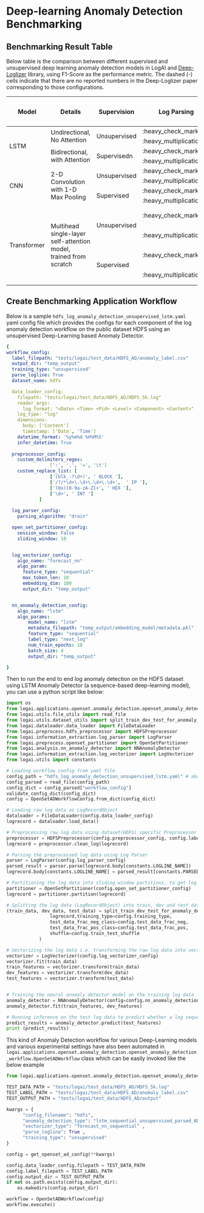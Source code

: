 
# Deep-learning Anomaly Detection Benchmarking

## Benchmarking Result Table

Below table is the comparison between 
different supervised and unsupervised deep learning anomaly detection
models in LogAI and [Deep-Loglizer](https://github.com/logpai/deep-loglizer) library, using F1-Score as the 
performance metric. The dashed (-) cells indicate that there are no reported numbers in the Deep-Loglizer 
paper corresponding to those configurations.
<table>
    <thead>
        <tr>
            <th rowspan=2>Model</th>
            <th rowspan=2>Details</th>
            <th rowspan=2>Supervision</th>
            <th rowspan=2>Log Parsing</th>
            <th rowspan=2>Log Representation</th>
            <th colspan=2>HDFS</th>
            <th colspan=2>BGL</th>
        </tr>
        <tr>
            <th>LogAI</th>
            <th>Deep Loglizer</th>
            <th>LogAI</th>
            <th>Deep Loglizer</th>
        </tr>
    </thead>
    <tbody>
        <tr>
            <td rowspan=4>LSTM</td>
            <td rowspan=2>Undirectional, No Attention</td>
            <td rowspan=2>Unsupervised</td>
            <td>:heavy_check_mark:</td>
            <td>sequential</td>
            <td>0.981</td>
            <td>0.944</td>
            <td>0.938</td>
            <td>0.961</td>
        </tr>
        <tr>
            <td>:heavy_multiplication_x:</td>
            <td>semantic</td>
            <td>0.981</td>
            <td>0.945</td>
            <td>0.924</td>
            <td>0.967</td>
        </tr>
        <tr>
            <td rowspan=2>Bidirectional, with Attention</td>
            <td rowspan=2>Supervisedn</td>
            <td>:heavy_check_mark:</td>
            <td>sequntial</td>
            <td>0.979</td>
            <td>-</td>
            <td>0.925</td>
            <td>-</td>
        </tr>
        <tr>
            <td>:heavy_multiplication_x:</td>
            <td>semantic</td>
            <td>0.981</td>
            <td>-</td>
            <td>0.924</td>
            <td>-</td>
        </tr>
        <tr>
            <td rowspan=4>CNN</td>
            <td rowspan=4>2-D Convolution with 1-D Max Pooling</td>
            <td rowspan=2>Unsupervised</td>
            <td>:heavy_check_mark:</td>
            <td>sequential</td>
            <td>0.981</td>
            <td>-</td>
            <td>0.929</td>
            <td>-</td>
        </tr>
        <tr>
            <td>:heavy_multiplication_x:</td>
            <td>sequential</td>
            <td>0.981</td>
            <td>-</td>
            <td>0.922</td>
            <td>-</td>
        </tr>
        <tr>
            <td rowspan=2>Supervised</td>
            <td>:heavy_check_mark:</td>
            <td>sequential</td>
            <td>0.943</td>
            <td>0.97</td>
            <td>0.983</td>
            <td>-</td>
        </tr>
        <tr>
            <td>:heavy_multiplication_x:</td>
            <td>sequential</td>
            <td>0.946</td>
            <td>-</td>
            <td>0.99</td>
            <td>-</td>
        </tr>
        <tr>
            <td rowspan=8>Transformer</td>
            <td rowspan=8>Multihead single-layer self-attention model, trained from scratch</td>
            <td rowspan=4>Unsupervised</td>
            <td rowspan=2>:heavy_check_mark:</td>
            <td>sequential</td>
            <td>0.971</td>
            <td>0.905</td>
            <td>0.933</td>
            <td>0.956</td>
        </tr>
        <tr>
            <td>semantic</td>
            <td>0.978</td>
            <td>925</td>
            <td>0.921</td>
            <td>0.957</td>
        </tr>
        <tr>
            <td rowspan=2>:heavy_multiplication_x:</td>
            <td>sequential</td>
            <td>0.98</td>
            <td>-</td>
            <td>0.92</td>
            <td>-</td>
        </tr>
        <tr>
            <td>semantic</td>
            <td>0.975</td>
            <td>-</td>
            <td>0.917</td>
            <td>-</td>
        </tr>
        <tr>
            <td rowspan=4>Supervised</td>
            <td rowspan=2>:heavy_check_mark:</td>
            <td>sequential</td>
            <td>0.934</td>
            <td>-</td>
            <td>0.986</td>
            <td>-</td>
        </tr>
        <tr>
            <td>semantic</td>
            <td>0.784</td>
            <td>-</td>
            <td>0.963</td>
            <td>-</td>
        </tr>
        <tr>
            <td rowspan=2>:heavy_multiplication_x:</td>
            <td>sequential</td>
            <td>0.945</td>
            <td>-</td>
            <td>0.994</td>
            <td>-</td>
        </tr>
        <tr>
            <td>semantic</td>
            <td>0.915</td>
            <td>-</td>
            <td>0.977</td>
            <td>-</td>
        </tr>
    </tbody>
</table>


## Create Benchmarking Application Workflow 

Below is a sample `hdfs_log_anomaly_detection_unsupervised_lstm.yaml` yaml config file which provides the configs for each component of the log anomaly detection workflow on the public dataset HDFS using an unsupervised Deep-Learning based Anomaly Detector. 

```yaml
{
workflow_config:  
  label_filepath: "tests/logai/test_data/HDFS_AD/anomaly_label.csv"
  output_dir: "temp_output"
  training_type: "unsupervised"
  parse_logline: True
  dataset_name: hdfs

  data_loader_config:
    filepath: "tests/logai/test_data/HDFS_AD/HDFS_5k.log"
    reader_args: 
      log_format: "<Date> <Time> <Pid> <Level> <Component> <Content>"
    log_type: "log"
    dimensions:
      body: ['Content']
      timestamp: ['Date', 'Time']
    datetime_format: '%y%m%d %H%M%S'
    infer_datetime: True
    
  preprocessor_config:
    custom_delimiters_regex:
                [':', ',', '=', '\t']
    custom_replace_list: [
                ['(blk_-?\d+)', ' BLOCK '],
                ['/?/*\d+\.\d+\.\d+\.\d+',  ' IP '],
                ['(0x)[0-9a-zA-Z]+', ' HEX '],
                ['\d+', ' INT ']
            ]
    
  log_parser_config:
    parsing_algorithm: "drain"

  open_set_partitioner_config:
    session_window: False
    sliding_window: 10


  log_vectorizer_config:
    algo_name: "forecast_nn"
    algo_param:
      feature_type: "sequential"
      max_token_len: 10
      embedding_dim: 100
      output_dir: "temp_output"


  nn_anomaly_detection_config:
    algo_name: "lstm"
    algo_params:
        model_name: "lstm"
        metadata_filepath: "temp_output/embedding_model/metadata.pkl"
        feature_type: "sequential"
        label_type: "next_log"
        num_train_epochs: 10
        batch_size: 4
        output_dir: "temp_output"

}
```

Then to run the end to end log anomaly detection on the HDFS dataset using LSTM Anomaly Detector (a sequence-based deep-learning model), you can use a python script like below: 

```python
import os 
from logai.applications.openset.anomaly_detection.openset_anomaly_detection_workflow import OpenSetADWorkflowConfig
from logai.utils.file_utils import read_file
from logai.utils.dataset_utils import split_train_dev_test_for_anomaly_detection
from logai.dataloader.data_loader import FileDataLoader
from logai.preprocess.hdfs_preprocessor import HDFSPreprocessor
from logai.information_extraction.log_parser import LogParser
from logai.preprocess.openset_partitioner import OpenSetPartitioner
from logai.analysis.nn_anomaly_detector import NNAnomalyDetector
from logai.information_extraction.log_vectorizer import LogVectorizer
from logai.utils import constants

# Loading workflow config from yaml file 
config_path = "hdfs_log_anomaly_detection_unsupervised_lstm.yaml" # above config yaml file
config_parsed = read_file(config_path)
config_dict = config_parsed["workflow_config"]
validate_config_dict(config_dict)
config = OpenSetADWorkflowConfig.from_dict(config_dict)

# Loading raw log data as LogRecordObject 
dataloader = FileDataLoader(config.data_loader_config)
logrecord = dataloader.load_data()

# Preprocessing raw log data using dataset(HDFS) specific Preprocessor
preprocessor = HDFSPreprocessor(config.preprocessor_config, config.label_filepath)           
logrecord = preprocessor.clean_log(logrecord)

# Parsing the preprocessed log data using Log Parser
parser = LogParser(config.log_parser_config)
parsed_result = parser.parse(logrecord.body[constants.LOGLINE_NAME])
logrecord.body[constants.LOGLINE_NAME] = parsed_result[constants.PARSED_LOGLINE_NAME]

# Partitioning the log data into sliding window partitions, to get log sequences
partitioner = OpenSetPartitioner(config.open_set_partitioner_config)
logrecord = partitioner.partition(logrecord)

# Splitting the log data (LogRecordObject) into train, dev and test data (LogRecordObjects)
(train_data, dev_data, test_data) = split_train_dev_test_for_anomaly_detection(
                logrecord,training_type=config.training_type,
                test_data_frac_neg_class=config.test_data_frac_neg,
                test_data_frac_pos_class=config.test_data_frac_pos,
                shuffle=config.train_test_shuffle
            )

# Vectorizing the log data i.e. transforming the raw log data into vectors 
vectorizer = LogVectorizer(config.log_vectorizer_config)
vectorizer.fit(train_data)
train_features = vectorizer.transform(train_data)
dev_features = vectorizer.transform(dev_data)
test_features = vectorizer.transform(test_data)


# Training the neural anomaly detector model on the training log data 
anomaly_detector = NNAnomalyDetector(config=config.nn_anomaly_detection_config)
anomaly_detector.fit(train_features, dev_features)

# Running inference on the test log data to predict whether a log sequence is anomalous or not 
predict_results = anomaly_detector.predict(test_features)
print (predict_results)            
```
This kind of Anomaly Detection workflow for various Deep-Learning models and various experimental settings have also been automated in `logai.applications.openset.anomaly_detection.openset_anomaly_detection_workflow.OpenSetADWorkflow` class which can be easily invoked like the below example

```python
from logai.applications.openset.anomaly_detection.openset_anomaly_detection_workflow import OpenSetADWorkflow, get_openset_ad_config

TEST_DATA_PATH = "tests/logai/test_data/HDFS_AD/HDFS_5k.log"
TEST_LABEL_PATH = "tests/logai/test_data/HDFS_AD/anomaly_label.csv"
TEST_OUTPUT_PATH = "tests/logai/test_data/HDFS_AD/output"

kwargs = {
      "config_filename": "hdfs",
      "anomaly_detection_type": "lstm_sequential_unsupervised_parsed_AD",
      "vectorizer_type": "forecast_nn_sequential" ,
      "parse_logline": True ,
      "training_type": "unsupervised"
}

config = get_openset_ad_config(**kwargs)   

config.data_loader_config.filepath = TEST_DATA_PATH
config.label_filepath = TEST_LABEL_PATH
config.output_dir = TEST_OUTPUT_PATH
if not os.path.exists(config.output_dir):
    os.makedirs(config.output_dir)

workflow = OpenSetADWorkflow(config)
workflow.execute()
```

